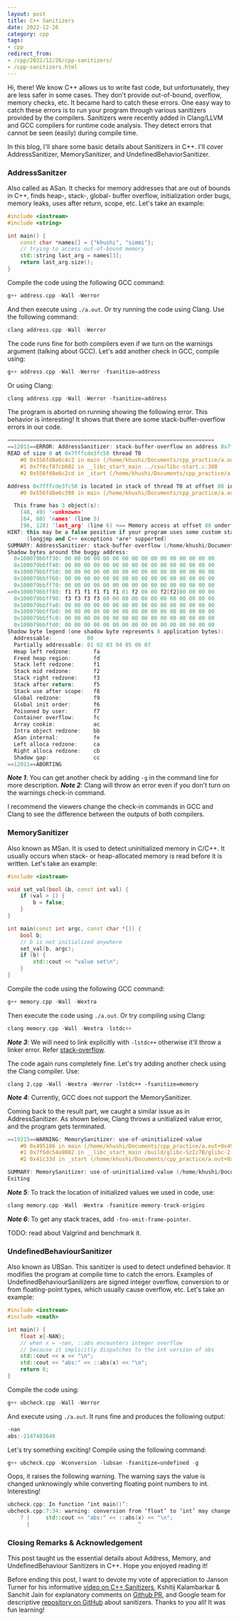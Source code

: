 ```yaml
---
layout: post
title: C++ Sanitizers
date: 2022-12-26
category: cpp
tags:
- cpp
redirect_from:
- /cpp/2022/12/26/cpp-sanitizers/
- /cpp-sanitizers.html
---
```


Hi, there! We know C++ allows us to write fast code,
but unfortunately, they are less safer in some cases.
They don't provide out-of-bound, overflow, memory checks, etc.
It became hard to catch these errors. One easy way to catch these
errors is to run your program through various sanitizers provided
by the compilers. Sanitizers were recently added in Clang/LLVM
and GCC compilers for runtime code analysis.
They detect errors that cannot be seen (easily) during compile time.

In this blog, I'll share some basic details about Sanitizers in C++.
I'll cover AddressSanitizer, MemorySanitizer, and UndefinedBehaviorSanitizer.

### AddressSanitzer
Also called as ASan. It checks for memory addresses that are out of bounds in C++,
finds heap-, stack-, global- buffer overflow, initialization order bugs, memory leaks,
uses after return, scope, etc. Let's take an example:
```cpp
#include <iostream>
#include <string>

int main() {
    const char *names[] = {"khushi", "simmi"};
    // trying to access out-of-bound memory
    std::string last_arg = names[3];
    return last_arg.size();
}
```
Compile the code using the following GCC command:
```cpp
g++ address.cpp -Wall -Werror
```
And then execute using `./a.out`. Or try running the code using Clang. Use the following command:
```cpp
clang address.cpp -Wall -Werror
```
The code runs fine for both compilers even if we turn on the warnings argument (talking about GCC). Let's add another check in GCC, compile using:
```cpp
g++ address.cpp -Wall -Werror -fsanitize=address
```
Or using Clang:
```cpp
clang address.cpp -Wall -Werror -fsanitize=address
```
The program is aborted on running showing the following error. This behavior is interesting! It shows that there are some stack-buffer-overflow errors in our code.
```cpp
=================================================================
==12011==ERROR: AddressSanitizer: stack-buffer-overflow on address 0x7fffcde3fc58 at pc 0x556fd8e6c4c3 bp 0x7fffcde3fbf0 sp 0x7fffcde3fbe0
READ of size 8 at 0x7fffcde3fc58 thread T0
    #0 0x556fd8e6c4c2 in main (/home/khushi/Documents/cpp_practice/a.out+0x14c2)
    #1 0x7f6cf87cb082 in __libc_start_main ../csu/libc-start.c:308
    #2 0x556fd8e6c2cd in _start (/home/khushi/Documents/cpp_practice/a.out+0x12cd)

Address 0x7fffcde3fc58 is located in stack of thread T0 at offset 88 in frame
    #0 0x556fd8e6c398 in main (/home/khushi/Documents/cpp_practice/a.out+0x1398)

  This frame has 3 object(s):
    [48, 49) '<unknown>'
    [64, 80) 'names' (line 5)
    [96, 128) 'last_arg' (line 6) <== Memory access at offset 88 underflows this variable
HINT: this may be a false positive if your program uses some custom stack unwind mechanism, swapcontext or vfork
      (longjmp and C++ exceptions *are* supported)
SUMMARY: AddressSanitizer: stack-buffer-overflow (/home/khushi/Documents/cpp_practice/a.out+0x14c2) in main
Shadow bytes around the buggy address:
  0x100079bbff30: 00 00 00 00 00 00 00 00 00 00 00 00 00 00 00 00
  0x100079bbff40: 00 00 00 00 00 00 00 00 00 00 00 00 00 00 00 00
  0x100079bbff50: 00 00 00 00 00 00 00 00 00 00 00 00 00 00 00 00
  0x100079bbff60: 00 00 00 00 00 00 00 00 00 00 00 00 00 00 00 00
  0x100079bbff70: 00 00 00 00 00 00 00 00 00 00 00 00 00 00 00 00
=>0x100079bbff80: f1 f1 f1 f1 f1 f1 01 f2 00 00 f2[f2]00 00 00 00
  0x100079bbff90: f3 f3 f3 f3 00 00 00 00 00 00 00 00 00 00 00 00
  0x100079bbffa0: 00 00 00 00 00 00 00 00 00 00 00 00 00 00 00 00
  0x100079bbffb0: 00 00 00 00 00 00 00 00 00 00 00 00 00 00 00 00
  0x100079bbffc0: 00 00 00 00 00 00 00 00 00 00 00 00 00 00 00 00
  0x100079bbffd0: 00 00 00 00 00 00 00 00 00 00 00 00 00 00 00 00
Shadow byte legend (one shadow byte represents 8 application bytes):
  Addressable:           00
  Partially addressable: 01 02 03 04 05 06 07 
  Heap left redzone:       fa
  Freed heap region:       fd
  Stack left redzone:      f1
  Stack mid redzone:       f2
  Stack right redzone:     f3
  Stack after return:      f5
  Stack use after scope:   f8
  Global redzone:          f9
  Global init order:       f6
  Poisoned by user:        f7
  Container overflow:      fc
  Array cookie:            ac
  Intra object redzone:    bb
  ASan internal:           fe
  Left alloca redzone:     ca
  Right alloca redzone:    cb
  Shadow gap:              cc
==12011==ABORTING
```
***Note 1***: You can get another check by adding `-g` in the command line for more description.
***Note 2***: Clang will throw an error even if you don't turn on the warnings check-in command.

I recommend the viewers change the check-in commands in GCC and Clang to see the
difference between the outputs of both compilers.

### MemorySanitizer
Also known as MSan. It is used to detect uninitialized memory in C/C++.
It usually occurs when stack- or heap-allocated memory is read before it is written.
Let's take an example:
```cpp
#include <iostream>

void set_val(bool &b, const int val) {
    if (val > 1) {
        b = false;
    }
}

int main(const int argc, const char *[]) {
    bool b;
    // b is not initialized anywhere
    set_val(b, argc);
    if (b) {
        std::cout << "value set\n";
    }
}
```
Compile the code using the following GCC command:
```cpp
g++ memory.cpp -Wall -Wextra
```
Then execute the code using `./a.out`. Or try compiling using Clang:
```cpp
clang memory.cpp -Wall -Wextra -lstdc++
```
***Note 3***: We will need to link explicitly with `-lstdc++` otherwise it'll throw a linker error.
Refer [stack-overflow](https://stackoverflow.com/questions/28236870/error-undefined-reference-to-stdcout).

The code again runs completely fine. Let's try adding another check using the Clang compiler. Use:
```
clang 2.cpp -Wall -Wextra -Werror -lstdc++ -fsanitize=memory
```
***Note 4***: Currently, GCC does not support the MemorySanitizer.

Coming back to the result part, we caught a similar issue as in AddressSanitizer.
As shown below, Clang throws a unitialized value error, and the program gets terminated.
```cpp
==19215==WARNING: MemorySanitizer: use-of-uninitialized-value
    #0 0x495186 in main (/home/khushi/Documents/cpp_practice/a.out+0x495186)
    #1 0x7f6dc54a9082 in __libc_start_main /build/glibc-SzIz7B/glibc-2.31/csu/../csu/libc-start.c:308:16
    #2 0x41c33d in _start (/home/khushi/Documents/cpp_practice/a.out+0x41c33d)

SUMMARY: MemorySanitizer: use-of-uninitialized-value (/home/khushi/Documents/cpp_practice/a.out+0x495186) in main
Exiting
```
***Note 5***: To track the location of initialized values we used in code, use:
```cpp
clang memory.cpp -Wall -Wextra -fsanitize-memory-track-origins
```
***Note 6***: To get any stack traces, add `-fno-omit-frame-pointer`.

TODO: read about Valgrind and benchmark it.

### UndefinedBehaviourSanitizer
Also known as UBSan. This sanitizer is used to detect undefined behavior.
It modifies the program at compile time to catch the errors.
Examples of UndefinedBehaviourSanilizers are signed integer overflow, conversion
to or from floating-point types, which usually cause overflow, etc. Let's take an example:
```cpp
#include <iostream>
#include <cmath>

int main() {
    float x{-NAN};
    // when x = -nan, ::abs encounters integer overflow
    // because it implicitly dispatches to the int version of abs
    std::cout << x << "\n";
    std::cout << "abs:" << ::abs(x) << "\n";
    return 0;
}
```
Compile the code using:
```cpp
g++ ubcheck.cpp -Wall -Werror
```
And execute using `./a.out`. It runs fine and produces the following output:
```cpp
-nan
abs:-2147483648
```
Let's try something exciting! Compile using the following command:
```cpp
g++ ubcheck.cpp -Wconversion -lubsan -fsanitize=undefined -g
```
Oops, it raises the following warning. The warning says the value is changed unknowingly
while converting floating point numbers to int. Interesting!
```cpp
ubcheck.cpp: In function ‘int main()’:
ubcheck.cpp:7:34: warning: conversion from ‘float’ to ‘int’ may change value [-Wfloat-conversion]
    7 |     std::cout << "abs:" << ::abs(x) << "\n";
      |                                  ^
```

### Closing Remarks & Acknowledgement
This post taught us the essential details about Address, Memory, and UndefinedBehaviour Sanitizers in C++.
Hope you enjoyed reading it!

Before ending this post, I want to devote my vote of appreciation to
Janson Turner for his informative [video on C++ Sanitizers](https://www.youtube.com/watch?v=MB6NPkB4YVs),
Kshitij Kalambarkar & Sanchit Jain for explanatory comments on [Github PR](https://github.com/pytorch/pytorch/commit/dfd2edc025b284abc6972bdcfaa9f4f7b8808036),
and Google team for descriptive [repository on GitHub](https://github.com/google/sanitizers) about sanitizers.
Thanks to you all! It was fun learning!
